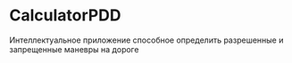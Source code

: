 # CalculatorPDD
Интеллектуальное приложение способное определить разрешенные и запрещенные маневры на дороге
